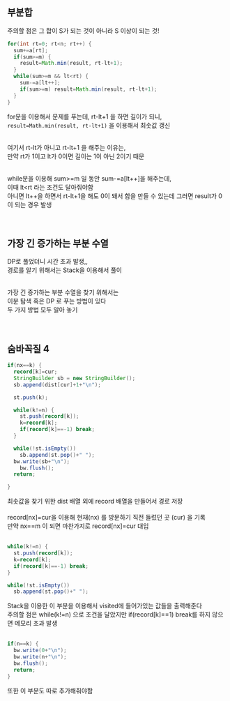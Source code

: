 ## 부분합
주의할 점은 그 합이 S가 되는 것이 아니라 S 이상이 되는 것!</br>

```java
for(int rt=0; rt<n; rt++) {
  sum+=a[rt];
  if(sum>=m) {
    result=Math.min(result, rt-lt+1);
  }
  while(sum>=m && lt<rt) {
    sum-=a[lt++];
    if(sum>=m) result=Math.min(result, rt-lt+1);
  }
}
```
for문을 이용해서 문제를 푸는데, rt-lt+1 을 하면 길이가 되니,</br>
`result=Math.min(result, rt-lt+1)` 을 이용해서 최솟값 갱신</br></br>

여기서 rt-lt가 아니고 rt-lt+1 을 해주는 이유는,</br>
만약 rt가 1이고 lt가 0이면 길이는 1이 아닌 2이기 때문</br></br>

while문을 이용해 sum>=m 일 동안 sum-=a[lt++]을 해주는데,</br>
이때 lt<rt 라는 조건도 달아줘야함</br>
아니면 lt++을 하면서 rt-lt+1을 해도 0이 돼서 합을 만들 수 있는데 그러면 result가 0이 되는 경우 발생</br></br></br>

## 가장 긴 증가하는 부분 수열
DP로 풀었더니 시간 초과 발생,,</br>
경로를 알기 위해서는 Stack을 이용해서 풀이</br></br>

가장 긴 증가하는 부분 수열을 찾기 위해서는</br>
이분 탐색 혹은 DP 로 푸는 방법이 있다</br>
두 가지 방법 모두 알아 놓기</br></br></br>

## 숨바꼭질 4
```java
if(nx==k) {
  record[k]=cur;
  StringBuilder sb = new StringBuilder();
  sb.append(dist[cur]+1+"\n");

  st.push(k);

  while(k!=n) {
    st.push(record[k]);
    k=record[k];	
    if(record[k]==-1) break;
  }

  while(!st.isEmpty())
    sb.append(st.pop()+" ");
  bw.write(sb+"\n");
    bw.flush();
  return;

}
```
최솟값을 찾기 위한 dist 배열 외에 record 배열을 만들어서 경로 저장</br></br>
record[nx]=cur을 이용해 현재(nx) 를 방문하기 직전 들렀던 곳 (cur) 을 기록</br>
만약 nx==m 이 되면 마찬가지로 record[nx]=cur 대입</br></br>



```java
while(k!=n) {
  st.push(record[k]);
  k=record[k];	
  if(record[k]==-1) break;
}

while(!st.isEmpty())
  sb.append(st.pop()+" ");
```

Stack을 이용한 이 부분을 이용해서 visited에 들어가있는 값들을 출력해준다</br>
주의할 점은 while(k!=n) 으로 조건을 달았지만 if(record[k]==1) break를 하지 않으면 메모리 초과 발생</br>
</br>

```java
if(n==k) {
  bw.write(0+"\n");
  bw.write(n+"\n");
  bw.flush();
  return;
}
```

또한 이 부분도 따로 추가해줘야함
